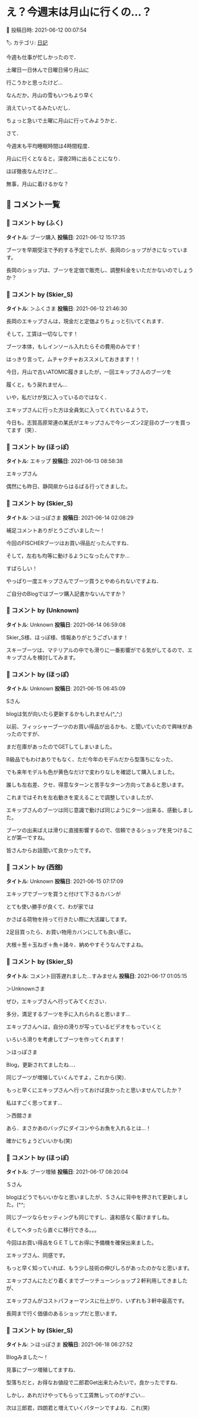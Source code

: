 # え？今週末は月山に行くの…？

📅 投稿日時: 2021-06-12 00:07:54

🏷️ カテゴリ: [日記](cc4b5682fb7b8b144980957a978653fb0.md)

今週も仕事が忙しかったので．


土曜日一日休んで日曜日帰り月山に


行こうかと思ったけど…





なんだか，月山の雪もいつもより早く


消えていってるみたいだし．


ちょっと急いで土曜に月山に行ってみようかと．





さて．


今週末も平均睡眠時間は4時間程度．


月山に行くとなると，深夜2時に出ることになり．


ほぼ徹夜なんだけど…


無事，月山に着けるかな？

## 💬 コメント一覧

### 💬 コメント by (ふく)
**タイトル**: ブーツ購入
**投稿日**: 2021-06-12 15:17:35

ブーツを早期受注で予約する予定でしたが、長岡のショップがきになっています。



長岡のショップは、ブーツを定価で販売し、調整料金をいただかないのでしょうか？

### 💬 コメント by (Skier_S)
**タイトル**: ＞ふくさま
**投稿日**: 2021-06-12 21:46:30

長岡のエキップさんは，現金だと定価よりちょっと引いてくれます．

そして，工賃は一切なしです！

ブーツ本体，もしインソール入れたらその費用のみです！

はっきり言って，ムチャクチャおススメしておきます！！

今日，月山で古いATOMIC履きましたが，一回エキップさんのブーツを

履くと，もう戻れません…

いや，私だけが気に入っているのではなく．

エキップさんに行った方は全員気に入ってくれているようで，

今日も，志賀高原常連の某氏がエキップさんで今シーズン2足目のブーツを買ってます（笑）．

### 💬 コメント by (ほっぽ)
**タイトル**: エキップ
**投稿日**: 2021-06-13 08:58:38

エキップさん



偶然にも昨日、静岡県からはるばる行ってきました。

### 💬 コメント by (Skier_S)
**タイトル**: ＞ほっぽさま
**投稿日**: 2021-06-14 02:08:29

補足コメントありがとうございました～！

今回のFISCHERブーツはお買い得品だったんですね．

そして，左右も均等に動けるようになったんですか…

すばらしい！

やっぱり一度エキップさんでブーツ買うとやめられないですよね．

ご自分のBlogではブーツ購入記書かないんですか？

### 💬 コメント by (Unknown)
**タイトル**: Unknown
**投稿日**: 2021-06-14 06:59:08

Skier_S様、ほっぽ様、情報ありがとうございます！

スキーブーツは、マテリアルの中でも滑りに一番影響がでる気がしてるので、エキップさんを検討してみます。

### 💬 コメント by (ほっぽ)
**タイトル**: Unknown
**投稿日**: 2021-06-15 06:45:09

Sさん



blogは気が向いたら更新するかもしれません(^_^;)



以前、フィッシャーブーツのお買い得品が出るかも、と聞いていたので興味があったのですが、

まだ在庫があったのでGETしてしまいました。

B級品でもわけありでもなく、ただ今年のモデルだから型落ちになった、

でも来年モデルも色が黄色なだけで変わりなしを確認して購入しました。



誰しも左右差、クセ、得意なターンと苦手なターン方向ってあると思います。

これまではそれを左右動きを変えることで調整していましたが、

エキップさんのブーツは同じ意識で動けば同じようにターン出来る、感動しました。



ブーツの出来ばえは滑りに直接影響するので、信頼できるショップを見つけることが第一ですね。

皆さんからお話聞いて良かったです。

### 💬 コメント by (西舘)
**タイトル**: Unknown
**投稿日**: 2021-06-15 07:17:09

エキップでブーツを買うと付けて下さるカバンが

とても使い勝手が良くて、わが家では

かさばる荷物を持って行きたい際に大活躍してます。

2足目買ったら、お買い物用カバンにしても良い感じ。

大根＋葱＋玉ねぎ＋魚＋諸々、納めやすそうなんですよね。

### 💬 コメント by (Skier_S)
**タイトル**: コメント回答遅れました…すみません
**投稿日**: 2021-06-17 01:05:15

＞Unknownさま

ぜひ，エキップさんへ行ってみてください．

多分，満足するブーツを手に入れられると思います…

エキップさんへは，自分の滑りが写っているビデオをもっていくと

いろいろ滑りを考慮してブーツを作ってくれます！



＞ほっぽさま

Blog，更新されてましたね…．

同じブーツが増殖していくんですよ，これから(笑)．

もっと早くにエキップさんへ行っておけば良かったと思いませんでしたか？

私はすごく思ってます…



＞西舘さま

あら．まさかあのバッグにダイコンやらお魚を入れるとは…！

確かにちょうどいいかも(笑)

### 💬 コメント by (ほっぽ)
**タイトル**: ブーツ増殖
**投稿日**: 2021-06-17 08:20:04

Ｓさん



blogはどうでもいいかなと思いましたが、Ｓさんに背中を押されて更新しました。(^^;



同じブーツならセッティングも同じですし、違和感なく履けますしね。

そしてヘタったら直ぐに移行できる。。。

今回はお買い得品をＧＥＴしてお得に予備機を確保出来ました。



エキップさん、同感です。

もっと早く知っていれば、もう少し技術の伸びしろがあったのかなと思います。

エキップさんにたどり着くまでブーツチューンショップ２軒利用してきましたが、

エキップさんがコストパフォーマンスに仕上がり、いずれも３軒中最高です。



長岡まで行く価値のあるショップだと思います。

### 💬 コメント by (Skier_S)
**タイトル**: ＞ほっぽさま
**投稿日**: 2021-06-18 06:27:52

Blogみました～！

見事にブーツ増殖してますね．

型落ちだと，お得なお値段で二郎君Get出来たみたいで，良かったですね．

しかし，あれだけやってもらって工賃無しってのがすごい…



次は三郎君，四朗君と増えていくパターンですよね．これ(笑)

